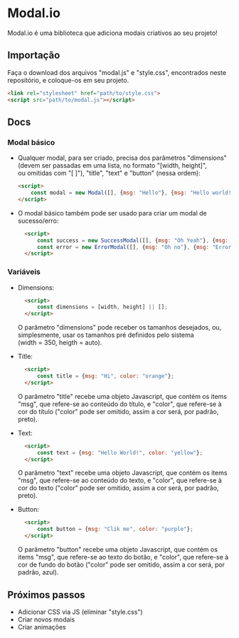 # Modal.io
<p align="justify">Modal.io é uma biblioteca que adiciona modais criativos ao seu projeto!</p>

## Importação
<p>Faça o download dos arquivos "modal.js" e "style.css", encontrados neste repositório, e coloque-os em seu projeto.</p>

```html
<link rel="stylesheet" href="path/to/style.css">
<script src="path/to/modal.js"></script>
```

## Docs

### Modal básico
* Qualquer modal, para ser criado, precisa dos parâmetros "dimensions" (devem ser passadas em uma lista, no formato "[width, height]",<br> 
ou omitidas com "[ ]"), "title", "text" e "button" (nessa ordem): 
    ```html 
    <script>
        const modal = new Modal([], {msg: "Hello"}, {msg: "Hello world!"}, {msg: "Click here", color: "blue"});
    </script>
    ```
* O modal básico também pode ser usado para criar um modal de sucesso/erro:
  ```html 
    <script>
        const success = new SuccessModal([], {msg: "Oh Yeah"}, {msg: "Success!"}, {msg: "Close"});
        const error = new ErrorModal([], {msg: "Oh no"}, {msg: "Error!"}, {msg: "Close"});
    </script>
    ```

### Variáveis
* Dimensions: 
    ```html 
      <script>
          const dimensions = [width, height] || [];
      </script>
    ```
    <p> O parâmetro "dimensions" pode receber os tamanhos desejados, ou, simplesmente, usar os tamanhos pré definidos pelo sistema <br> (width = 350, heigth = auto).
    </p>
    
* Title: 
    ```html 
      <script>
          const title = {msg: "Hi", color: "orange"};
      </script>
    ```
    <p> O parâmetro "title" recebe uma objeto Javascript, que contém os items "msg", que refere-se ao conteúdo do título, e "color", 
    que refere-se à cor do título ("color" pode ser omitido, assim a cor será, por padrão, preto).
    </p>
    
* Text: 
    ```html 
      <script>
          const text = {msg: "Hello World!", color: "yellow"};
      </script>
    ```
    <p> O parâmetro "text" recebe uma objeto Javascript, que contém os items "msg", que refere-se ao conteúdo do texto, e "color", 
    que refere-se à cor do texto ("color" pode ser omitido, assim a cor será, por padrão, preto).
    </p>
    
* Button: 
    ```html 
      <script>
          const button = {msg: "Clik me", color: "purple"};
      </script>
    ```
    <p> O parâmetro "button" recebe uma objeto Javascript, que contém os items "msg", que refere-se ao texto do botão, e "color", 
    que refere-se à cor de fundo do botão ("color" pode ser omitido, assim a cor será, por padrão, azul).
    </p>
    
  
## Próximos passos
* Adicionar CSS via JS (eliminar "style.css")
* Criar novos modais 
* Criar animações
  

